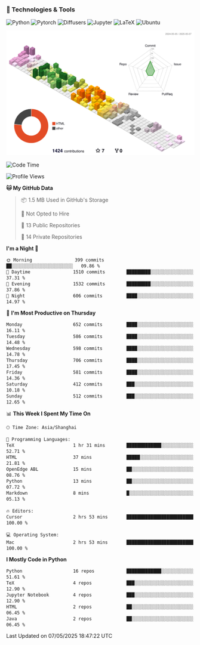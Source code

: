 ### 🧰 Technologies & Tools

![Python](https://img.shields.io/badge/python-%233776AB.svg?style=for-the-badge&logo=python&logoColor=white)
![Pytorch](https://img.shields.io/badge/pytorch-%23EE4C2C.svg?style=for-the-badge&logo=pytorch&logoColor=white)
![Diffusers](https://img.shields.io/badge/diffusers-HuggingFace-yellow?style=for-the-badge&logo=huggingface&logoColor=black)
![Jupyter](https://img.shields.io/badge/Jupyter-%23F37626.svg?style=for-the-badge&logo=Jupyter&logoColor=white)
![LaTeX](https://img.shields.io/badge/LaTeX-47A141?style=for-the-badge&logo=latex&logoColor=white)
![Ubuntu](https://img.shields.io/badge/Ubuntu-E95420?style=for-the-badge&logo=ubuntu&logoColor=white)


<!--![](https://raw.githubusercontent.com/BorisYang326/BorisYang326/output/github-contribution-grid-snake-dark.svg) -->
![](./profile-3d-contrib/profile-season-animate.svg)

<!--START_SECTION:waka-->
![Code Time](http://img.shields.io/badge/Code%20Time-880%20hrs%2058%20mins-blue)

![Profile Views](http://img.shields.io/badge/Profile%20Views-0-blue)

**🐱 My GitHub Data** 

> 📦 1.5 MB Used in GitHub's Storage 
 > 
> 🚫 Not Opted to Hire
 > 
> 📜 13 Public Repositories 
 > 
> 🔑 14 Private Repositories 
 > 
**I'm a Night 🦉** 

```text
🌞 Morning                399 commits         ██░░░░░░░░░░░░░░░░░░░░░░░   09.86 % 
🌆 Daytime                1510 commits        █████████░░░░░░░░░░░░░░░░   37.31 % 
🌃 Evening                1532 commits        █████████░░░░░░░░░░░░░░░░   37.86 % 
🌙 Night                  606 commits         ████░░░░░░░░░░░░░░░░░░░░░   14.97 % 
```
📅 **I'm Most Productive on Thursday** 

```text
Monday                   652 commits         ████░░░░░░░░░░░░░░░░░░░░░   16.11 % 
Tuesday                  586 commits         ████░░░░░░░░░░░░░░░░░░░░░   14.48 % 
Wednesday                598 commits         ████░░░░░░░░░░░░░░░░░░░░░   14.78 % 
Thursday                 706 commits         ████░░░░░░░░░░░░░░░░░░░░░   17.45 % 
Friday                   581 commits         ████░░░░░░░░░░░░░░░░░░░░░   14.36 % 
Saturday                 412 commits         ███░░░░░░░░░░░░░░░░░░░░░░   10.18 % 
Sunday                   512 commits         ███░░░░░░░░░░░░░░░░░░░░░░   12.65 % 
```


📊 **This Week I Spent My Time On** 

```text
🕑︎ Time Zone: Asia/Shanghai

💬 Programming Languages: 
TeX                      1 hr 31 mins        █████████████░░░░░░░░░░░░   52.71 % 
HTML                     37 mins             █████░░░░░░░░░░░░░░░░░░░░   21.81 % 
OpenEdge ABL             15 mins             ██░░░░░░░░░░░░░░░░░░░░░░░   08.76 % 
Python                   13 mins             ██░░░░░░░░░░░░░░░░░░░░░░░   07.72 % 
Markdown                 8 mins              █░░░░░░░░░░░░░░░░░░░░░░░░   05.13 % 

🔥 Editors: 
Cursor                   2 hrs 53 mins       █████████████████████████   100.00 % 

💻 Operating System: 
Mac                      2 hrs 53 mins       █████████████████████████   100.00 % 
```

**I Mostly Code in Python** 

```text
Python                   16 repos            █████████████░░░░░░░░░░░░   51.61 % 
TeX                      4 repos             ███░░░░░░░░░░░░░░░░░░░░░░   12.90 % 
Jupyter Notebook         4 repos             ███░░░░░░░░░░░░░░░░░░░░░░   12.90 % 
HTML                     2 repos             ██░░░░░░░░░░░░░░░░░░░░░░░   06.45 % 
Java                     2 repos             ██░░░░░░░░░░░░░░░░░░░░░░░   06.45 % 
```




 Last Updated on 07/05/2025 18:47:22 UTC
<!--END_SECTION:waka-->
